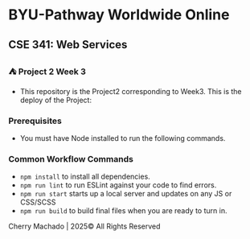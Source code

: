 # BYU-Pathway Worldwide Online
## CSE 341: Web Services

### ⛺ Project 2 Week 3

 - This repository is the Project2 corresponding to Week3.
   This is the deploy of the Project:
 
### Prerequisites

- You must have Node installed to run the following commands.

### Common Workflow Commands

- `npm install` to install all dependencies.
- `npm run lint` to run ESLint against your code to find errors.
- `npm run start` starts up a local server and updates on any JS or CSS/SCSS 
- `npm run build` to build final files when you are ready to turn in.


Cherry Machado | 2025© All Rights Reserved 
